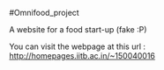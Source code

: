 #Omnifood_project

A website for a food start-up (fake :P)

You can visit the webpage at this url : http://homepages.iitb.ac.in/~150040016
